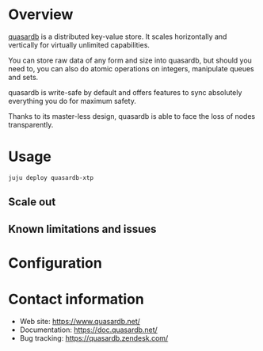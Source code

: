 # Overview

[quasardb](https://www.quasardb.net/) is a distributed key-value store. It scales horizontally and vertically for virtually unlimited capabilities. 
 
You can store raw data of any form and size into quasardb, but should you need to, you can also do atomic operations on integers, manipulate queues and sets. 
 
quasardb is write-safe by default and offers features to sync absolutely everything you do for maximum safety. 
 
Thanks to its master-less design, quasardb is able to face the loss of nodes transparently. 

# Usage

    juju deploy quasardb-xtp

## Scale out

## Known limitations and issues

# Configuration

# Contact information

 - Web site: https://www.quasardb.net/
 - Documentation: https://doc.quasardb.net/
 - Bug tracking: https://quasardb.zendesk.com/
